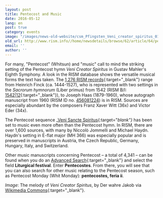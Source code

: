 ```yaml
---
layout: post
title: Pentecost and Music
date: 2016-05-12
lang: en
post: true
category: events
image: "/images/news-old-website/csm_Pfingsten_Veni_creator_spiritus_01b6041324.jpg"
old_url: http://www.rism.info//home/newsdetails/browse/62/article/64/pentecost-and-music.html
email: ''
author: ''
---
```



For many, "Pentecost" (Whitsun) and "music" call to mind the striking setting of the Pentecost hymn _Veni Creator Spiritus_ in Gustav Mahler's Eighth Symphony. A look in the RISM database shows the versatile musical forms the text has taken. The [1,276 RISM records](https://opac.rism.info/search?View=rism&title=Veni+creator+spiritus){:target="_blank"} range from Heinrich Finck (ca. 1444-1527), who is represented with two settings in the _Sacrorum hymnorum_ (Liber primus) from 1542 (RISM B/I: [1542|12](https://opac.rism.info/search?id=00000993104330){:target="_blank"}), to Joseph Haas (1879-1960), whose autograph manuscript from 1960 (RISM ID no. [456081224](https://opac.rism.info/search?id=456081224)) is in RISM. Sources are especially abundant by the composers Franz Xaver Witt (36x) and Victor Eder (34x).

The Pentecost sequence _[Veni Sancte Spiritus](https://opac.rism.info/search?View=rism&title=Veni+sancte+spiritus){:target="_blank"}_ has been set to music even more often than the Pentecost hymn. In RISM, there are over 1,600 sources, with many by Niccolò Jommelli and Michael Haydn. Haydn's setting in E-flat major (MH 366) was especially popular and is preserved in manuscripts in Austria, the Czech Republic, Germany, Hungary, Italy, and Switzerland.

Other music manuscripts concerning Pentecost – a total of 4,341 – can be found when you do an [Advanced Search](https://opac.rism.info/metaopac/start.do?View=rism&SearchType=2&Language=en){:target="_blank"} and select the field **Liturgical festival**. Enter **Pentecostes**. From there, you will see that you can also search for other music relating to the Pentecost season, such as Pentecost Monday (Whit Monday): **pentecostes, feria ii**.


_Image_: The melody of _Veni Creator Spiritus_, by Der wahre Jakob via [Wikimedia Commons](https://commons.wikimedia.org/wiki/File:Veni_creator_spiritus.jpg){:target="_blank"}.

